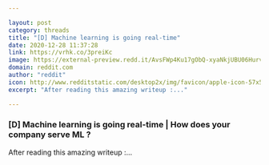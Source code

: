 ```yaml
---

layout: post
category: threads
title: "[D] Machine learning is going real-time"
date: 2020-12-28 11:37:28
link: https://vrhk.co/3preiKc
image: https://external-preview.redd.it/AvsFWp4Ku17gObQ-xyaNkjUBU06HurvkpWzRAdGbZaY.jpg?width=1200&height=628.272251309&auto=webp&crop=1200:628.272251309,smart&s=e1069a445ab9cf443db46e76af4bef01621c4283
domain: reddit.com
author: "reddit"
icon: http://www.redditstatic.com/desktop2x/img/favicon/apple-icon-57x57.png
excerpt: "After reading this amazing writeup :..."

---
```


### [D] Machine learning is going real-time | How does your company serve ML ?

After reading this amazing writeup :...